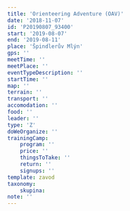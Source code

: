 ```yaml
---
title: 'Orienteering Adventure (OAV)'
date: '2018-11-07'
id: 'P20190807_93400'
start: '2019-08-07'
end: '2019-08-11'
place: 'Špindlerův Mlýn'
gps: ''
meetTime: ''
meetPlace: ''
eventTypeDescription: ''
startTime: ''
map: ''
terrain: ''
transport: ''
accomodation: ''
food: ''
leader: ''
type: 'Z'
doWeOrganize: ''
trainingCamp:
    program: ''
    price: ''
    thingsToTake: ''
    return: ''
    signups: ''
template: zavod
taxonomy:
    skupina:
note: ''
---
```

